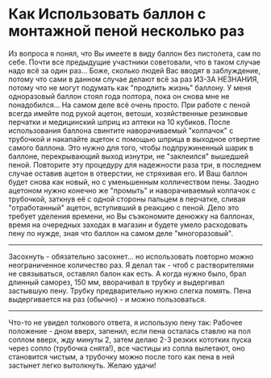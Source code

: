 #  Как Использовать баллон с монтажной пеной несколько раз 
Из вопроса я понял, что Вы имеете в виду баллон без пистолета, сам по себе. Почти все предыдущие участники советовали, что в таком случае надо всё за один раз... Боже, сколько людей Вас вводят в заблуждение, потому что сами в данном случае делают всё за раз ИЗ-ЗА НЕЗНАНИЯ, потому что не могут подумать как "продлить жизнь" баллону. У меня одноразовый баллон стоял года полтора, пока он снова мне не понадобился... На самом деле всё очень просто. При работе с пеной всегда имейте под рукой ацетон, ветоши, хозяйственные резиновые перчатки и медицинский шприц из аптеки на 10 кубиков. После использования баллона свинтите наворачиваемый "колпачок" с трубочкой и накапайте ацетон с помощью шприца в выходное отвертие самого баллона. Это нужно для того, чтобы подпружиненный шарик в баллоне, перекрывающий выход изнутри, не "заклеился" вышедшей пеной. Повторите эту процедуру для надежности раза три, в последнем случае оставив ацетон в отверстии, не стряхивая его. И Ваш баллон будет снова как новый, но с уменьшенным колличеством пены. Заодно ацетоном нужно конечно же "промыть" и наворачиваемый колпачок с трубочкой, заткнув её с одной стороны пальцем в перчатке, сливая "отработанный" ацетон, вступивший в реакцию с пеной. Дело это требует уделения времени, но Вы съэкономите денюжку на баллонах, время на очередных заходах в магазин и будете умело расходовать пену по нужде, зная что баллон на самом деле "многоразовый".

---
Засохнуть - обязательно засохнет... но использовать повторно можно неограниченное количество раз. Я делал так - чтоб с растворителями не связываться, оставлял балон как есть. А когда нужно было, брал длинный саморез, 150 мм, вворачивал в трубку и выдергивал застывшую пену. Трубку предварительно нужно слегка помять. Пена выдергивается на раз (обычно) - и можно пользоваться.

---
Что-то не увидел толкового ответа, я использую пену так: Рабочее положение - дном вверх, запенил, если пена осталась ставлю на пол соплом вверх, жду минуты 2, затем делаю 2-3 резких кототких пуска через сопло (трубочка снята!), все частицы из сопла вылетают, оно становится чистым, а трубочку можно после того как пена в ней застынет легко вытолкнуть. Желаю удачи!
